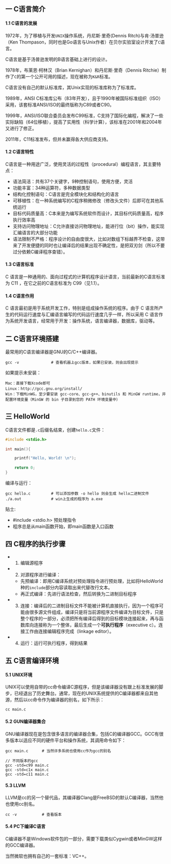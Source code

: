 ## 一 C语言简介

#### 1.1 C语言的发展

1972年，为了移植与开发`UNIX`操作系统，丹尼斯·里奇(Dennis Ritch)与肯·汤普逊（Ken Thompason，同时也是Go语言与Unix作者）在贝尔实验室设计开发了`C`语言。  

C语言是基于汤普逊发明的B语言基础上进行的设计。  

1978年，布莱恩·柯林汉（Brian Kernighan）和丹尼斯·里奇（Dennis Ritchie）制作了`C`的第一个公开可用的描述，现在被称为`K&R`标准。  

C语言没有自己的默认标准库，其Unix实现的标准库称为了标准库。  

1989年，ANSI C标准库公布（83年开发），且于1990年被国际标准组织（ISO）采用，该套标准ANSI/ISO的最终版称为C89或者C90。  

1999年，ANSI/ISO联合委员会发布C99标准，C支持了国际化编程，解决了一些实际缺陷（64位移植），提高了实用性（科学计算），该标准在2001年和2004年又进行了修正。   

2011年，C11标准发布，但并未赢得各大供应商支持。

#### 1.2 C语言特性

C语言是一种用途广泛，使用灵活的过程性（procedural）编程语言，其主要特点：
- 语法简洁：共有37个关键字，9种控制语句，使用方便，灵活
- 功能丰富：34种运算符，多种数据类型
- 结构化控制语句：C语言是完全模块化和结构化的语言
- 可移植性：在一种系统编写的C程序稍微修改（修改头文件）后即可在其他系统运行
- 目标代码质量高：C本来是为编写系统软件而设计，其目标代码质量高，程序执行效率高
- 支持访问物理地址：C允许直接访问物理地址，能进行位（bit）操作，能实现汇编语言的大部分功能
- 语法限制不严格：程序设计的自由度很大，比如对数组下标越界不检查，这带来了开发便捷的同时也让编译后的结果出现不确定性，是把双刃剑（所以不要过分依赖C编译程序查错）。

#### 1.3 C语言标准

C 语言是一种通用的、面向过程式的计算机程序设计语言，当前最新的C语言标准为 C11 ，在它之前的C语言标准为 C99（见1.1）。  


#### 1.4 C语言作用

C 语言最初是用于系统开发工作，特别是组成操作系统的程序。由于 C 语言所产生的代码运行速度与汇编语言编写的代码运行速度几乎一样，所以采用 C 语言作为系统开发语言，经常用于开发：操作系统，语言编译器，数据库，驱动等。

## 二 C语言环境搭建

最常用的C语言编译器是GNU的C/C++编译器。

```
gcc -v              # 查看机器上gcc版本，如果已安装，则会出现提示
```

如果提示未安装：
```
Mac：直接下载Xcode即可
Linux：http://gcc.gnu.org/install/
Win：下载MinWG，至少要安装 gcc-core、gcc-g++、binutils 和 MinGW runtime，并配置环境变量（MinGW 的 bin 子目录到您的 PATH 环境变量中）
```

## 三 HelloWorld

C语言文件都是`.c`后缀名结束，创建`hello.c`文件：
```c
#include <stdio.h>                       
 
int main(){                             

    printf("Hello, World! \n");         
 
    return 0;
}
```

编译与运行：
```
gcc hello.c         # 可以添加参数 -o hello 则会生成 hello二进制文件
./a.out             # win上生成的程序为 a.exe
```

贴士:
- #include <stdio.h>  预处理指令
- 程序总是从main函数开始，即main函数是入口函数

## 四 C程序的执行步骤

- 1. 编辑源程序
- 2. 对源程序进行编译：
    - 先预编译：即用C编译系统对预处理指令进行预处理，比如将HelloWorld种的`include`部分内容读取出来代替改行文本。
    - 再正式编译：先进行语法检查，然后转换为二进制目标程序
- 3. 连接：编译后的二进制目标文件不能被计算机直接执行，因为一个程序可能由很多源文件组成，编译只是将当前源程序文件编译为目标文件，只是整个程序的一部分，必须把所有编译后得到的目标模块连接起来，再与函数库向连接称为一个整体，最后生成一个**可执行程序**（executive c）。连接工作由连接编辑程序完成（linkage editor）。
- 4. 运行：运行可执行程序，得到结果

## 五 C语言编译环境  

#### 5.1 UNIX环境  

UNIX可以使用自带的cc命令编译C源程序，但是该编译器没有跟上标准发展的脚步，已经退出了历史舞台。通常，现在的UNIX系统提供的C编译器都来自其他源，然后以cc命令作为编译器的别名，如下所示：
```
cc main.c
```

#### 5.2 GUN编译器集合

GNU编译器现在是包含很多语言的编译器合集，包括C的编译器GCC。GCC有很多版本以适应不同的硬件平台和操作系统，其调用命令如下：
```
gcc main.c      # 当然许多系统也使用cc作为gcc的别名

// 不同版本的gcc
gcc -std=c99 main.c
gcc -std=c1x main.c
gcc -std=c11 main.c
```

#### 5.3 LLVM

LLVM是cc的另一个替代品，其编译器Clang是FreeBSD的默认C编译器，当然他也使用cc别名。

```
cc -v           # 查看版本
```

#### 5.4 PC下编译C语言

C编译器不是Windows软件包的一部分，需要下载类似Cygwin或者MinGW这样的GCC编译器。  

当然微软也拥有自己的一套标准：VC++。





